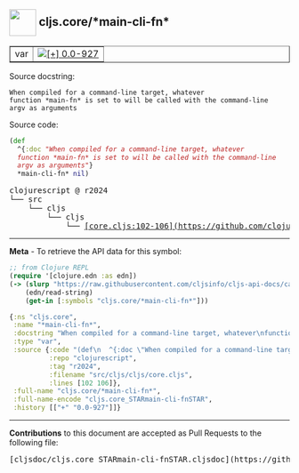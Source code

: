 ## <img width="48px" valign="middle" src="http://i.imgur.com/Hi20huC.png"> cljs.core/\*main-cli-fn\*

 <table border="1">
<tr>

<td>var</td>
<td><a href="https://github.com/cljsinfo/cljs-api-docs/tree/0.0-927"><img valign="middle" alt="[+] 0.0-927" src="https://img.shields.io/badge/+-0.0--927-lightgrey.svg"></a> </td>
</tr>
</table>





Source docstring:

```
When compiled for a command-line target, whatever
function *main-fn* is set to will be called with the command-line
argv as arguments
```

Source code:

```clj
(def
  ^{:doc "When compiled for a command-line target, whatever
  function *main-fn* is set to will be called with the command-line
  argv as arguments"}
  *main-cli-fn* nil)
```

 <pre>
clojurescript @ r2024
└── src
    └── cljs
        └── cljs
            └── <ins>[core.cljs:102-106](https://github.com/clojure/clojurescript/blob/r2024/src/cljs/cljs/core.cljs#L102-L106)</ins>
</pre>


---

__Meta__ - To retrieve the API data for this symbol:

```clj
;; from Clojure REPL
(require '[clojure.edn :as edn])
(-> (slurp "https://raw.githubusercontent.com/cljsinfo/cljs-api-docs/catalog/cljs-api.edn")
    (edn/read-string)
    (get-in [:symbols "cljs.core/*main-cli-fn*"]))
```

```clj
{:ns "cljs.core",
 :name "*main-cli-fn*",
 :docstring "When compiled for a command-line target, whatever\nfunction *main-fn* is set to will be called with the command-line\nargv as arguments",
 :type "var",
 :source {:code "(def\n  ^{:doc \"When compiled for a command-line target, whatever\n  function *main-fn* is set to will be called with the command-line\n  argv as arguments\"}\n  *main-cli-fn* nil)",
          :repo "clojurescript",
          :tag "r2024",
          :filename "src/cljs/cljs/core.cljs",
          :lines [102 106]},
 :full-name "cljs.core/*main-cli-fn*",
 :full-name-encode "cljs.core_STARmain-cli-fnSTAR",
 :history [["+" "0.0-927"]]}

```

---

__Contributions__ to this document are accepted as Pull Requests to the following file:

 <pre>
[cljsdoc/cljs.core_STARmain-cli-fnSTAR.cljsdoc](https://github.com/cljsinfo/cljs-api-docs/blob/master/cljsdoc/cljs.core_STARmain-cli-fnSTAR.cljsdoc)
</pre>

